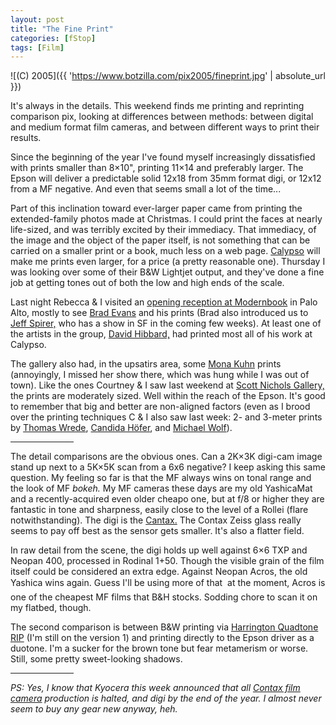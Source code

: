 ```yaml
---
layout: post
title: "The Fine Print"
categories: [fStop]
tags: [Film]
---
```



![(C) 2005]({{ 'https://www.botzilla.com/pix2005/fineprint.jpg' | absolute_url }})


It's always in the details. This weekend finds me printing and reprinting comparison pix, looking at differences between methods: between digital and medium format film cameras, and between different ways to print their results.

Since the beginning of the year I've found myself increasingly dissatisfied with prints smaller than 8&#215;10", printing 11&#215;14 and preferably larger. The Epson will deliver a predictable solid 12x18 from 35mm format digi, or 12x12 from a MF negative. And even that seems small a lot of the time...

<!--more-->
Part of this inclination toward ever-larger paper came from printing the extended-family photos made at Christmas. I could print the faces at nearly life-sized, and was terribly excited by their immediacy. That immediacy, of the image and the object of the paper itself, is not something that can be carried on a smaller print or a book, much less on a web page. <a href="http://www.calypsoinc.com/">Calypso</a> will make me prints even larger, for a price (a pretty reasonable one). Thursday I was looking over some of their B&amp;W Lightjet output, and they've done a fine job at getting tones out of both the low and high ends of the scale.

Last night Rebecca & I visited an <a href="http://www.modernbook.com/2x20.htm">opening reception at Modernbook</a> in Palo Alto, mostly to see <a href="http://pages.sbcglobal.net/b-evans/show/">Brad Evans</a> and his prints (Brad also introduced us to <a href="http://www.spirer.com/">Jeff Spirer,</a> who has a show in SF in the coming few weeks). At least one of the artists in the group, <a href="http://www.davidhibbard.com/">David Hibbard,</a> had printed most all of his work at Calypso.

The gallery also had, in the upsatirs area, some <a href="http://monakuhn.com/">Mona Kuhn</a> prints (annoyingly, I missed her show there, which was hung while I was out of town). Like the ones Courtney &amp; I saw last weekend at <a href="http://www.scottnicholsgallery.com/">Scott Nichols Gallery,</a> the prints are moderately sized. Well within the reach of the Epson. It's good to remember that big and better are non-aligned factors (even as I brood over the printing techniques C &amp; I also saw last week: 2- and 3-meter prints by <a href="http://www.thomas-wrede.de/">Thomas Wrede</a>, <a href="http://www.jmcolberg.com/weblog/archives/000229.html">Candida H&ouml;fer</a>, and <a href="http://www.lensculture.com/mt_files/archives/000032.html">Michael Wolf</a>).

<hr width="20%" align="center">

The detail comparisons are the obvious ones. Can a 2K&#215;3K digi-cam image stand up next to a 5K&#215;5K scan from a 6x6 negative? I keep asking this same question. My feeling so far is that the MF always wins on tonal range and the look of MF <i>bokeh.</i> My MF cameras these days are my old YashicaMat and a recently-acquired even older cheapo one, but at f/8 or higher they are fantastic in tone and sharpness, easily close to the level of a Rollei (flare notwithstanding). The digi is the <a href="{{ site.baseurl }}{% post_url 2004-02-28-The-Cantax %}">Cantax.</a> The Contax Zeiss glass really seems to pay off best as the sensor gets smaller. It's also a flatter field.

In raw detail from the scene, the digi holds up well against 6&#215;6 TXP and Neopan 400, processed in Rodinal 1+50. Though the visible grain of the film itself could be considered an extra edge. Against Neopan Acros, the old Yashica wins again. Guess I'll be using more of that  &#151; at the moment, Acros is one of the cheapest MF films that B&amp;H stocks. Sodding chore to scan it on my flatbed, though.

The second comparison is between B&amp;W printing via <a href="http://harrington.com/QuadToneRIP.html">Harrington Quadtone RIP</a>  (I'm still on the version 1) and printing directly to the Epson driver as a duotone. I'm a sucker for the brown tone but fear metamerism or worse. Still, some pretty sweet-looking shadows.

<hr width="20%" align="center">

<i>PS: Yes, I know that Kyocera this week announced that all <a href="{{ site.baseurl }}{% post_url 2005-02-28-Fastest-Thumb-in-the-West %}">Contax film camera</a> production is halted, and digi by the end of the year. I almost never seem to buy any gear new anyway, heh.</i>
